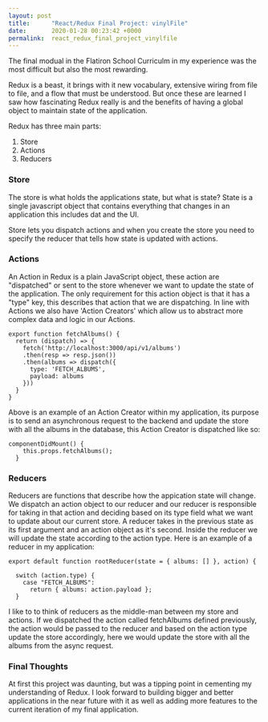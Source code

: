 ```yaml
---
layout: post
title:      "React/Redux Final Project: vinylFile"
date:       2020-01-28 00:23:42 +0000
permalink:  react_redux_final_project_vinylfile
---
```



The final modual in the Flatiron School Curriculm in my experience was the most difficult but also the most rewarding. 

Redux is a beast, it brings with it new vocabulary, extensive wiring from file to file, and a flow that must be understood. But once these are learned I saw how fascinating Redux really is and the benefits of having a global object to maintain state of the application.

Redux has three main parts: 
1. Store
2. Actions
3. Reducers

### Store
The store is what holds the applications state, but what is state? State is a single javascript object that contains everything that changes in an application this includes dat and the UI.

Store lets you dispatch actions and when you create the store you need to specify the reducer that tells how state is updated with actions. 

### Actions 

An Action in Redux is a plain JavaScript object, these action are "dispatched" or sent to the store whenever we want to update the state of the application.  The only requirement for this action object is that it has a "type" key, this describes that action that we are dispatching. 
In line with Actions we also have 'Action Creators' which allow us to abstract more complex data and logic in our Actions.

```
export function fetchAlbums() {
  return (dispatch) => {
    fetch('http://localhost:3000/api/v1/albums')
    .then(resp => resp.json())
    .then(albums => dispatch({
      type: 'FETCH_ALBUMS',
      payload: albums
    }))
  }
}
```
Above is an example of an Action Creator within my application, its purpose is to send an asynchronous request to the backend and update the store with all the albums in the database, this Action Creator is dispatched like so:
```
componentDidMount() {
    this.props.fetchAlbums();
  }
```

### Reducers
Reducers are functions that describe how the appication state will change.  We dispatch an action object to our reducer and our reducer is responsible for taking in that action and deciding based on its type field what we want to update about our current store.  A reducer takes in the previous state as its first argument and an action object as it's second. Inside the reducer we will update the state according to the action type. Here is an example of a reducer in my application:
```
export default function rootReducer(state = { albums: [] }, action) {
 
  switch (action.type) {
    case "FETCH_ALBUMS":
      return { albums: action.payload };
  }
```
I like to to think of reducers as the middle-man between my store and actions. If we dispatched the action called fetchAlbums defined previously, the action would be passed to the reducer and based on the action type update the store accordingly, here we would update the store with all the albums from the async request.


### Final Thoughts

At first this project was daunting, but was a tipping point in cementing my understanding of Redux. I look forward to building bigger and better applications in the near future with it as well as adding more features to the current iteration of my final application.

